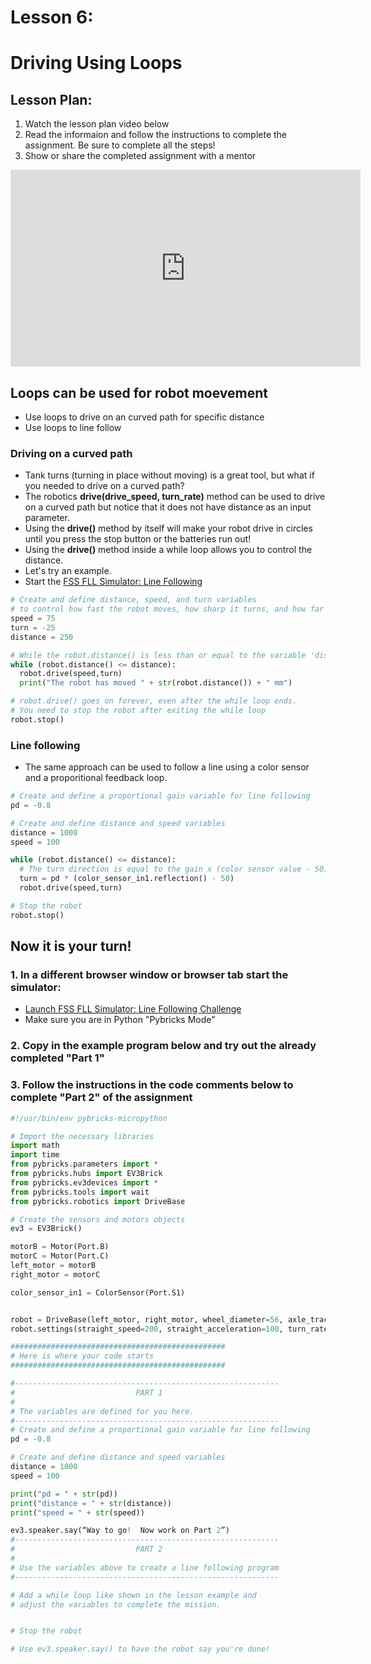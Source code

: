 # Lesson 6:
# Driving Using Loops

## Lesson Plan:
1. Watch the lesson plan video below
2. Read the informaion and follow the instructions to complete the assignment.  Be sure to complete all the steps!
3. Show or share the completed assignment with a mentor

<p align="center">
<iframe width="560" height="315" src="https://www.youtube.com/embed/Suys9L7DLio" title="YouTube video player" frameborder="0" allow="accelerometer; autoplay; clipboard-write; encrypted-media; gyroscope; picture-in-picture" allowfullscreen></iframe>
</p>

## Loops can be used for robot moevement
  * Use loops to drive on an curved path for specific distance  
  * Use loops to line follow

### Driving on a curved path
 * Tank turns (turning in place without moving) is a great tool, but what if you needed to drive on a curved path?
 * The robotics **drive(drive_speed, turn_rate)** method can be used to drive on a curved path but notice that it does not have distance as an input parameter.
 * Using the **drive()** method by itself will make your robot drive in circles until you press the stop button or the batteries run out!
 * Using the **drive()** method inside a while loop allows you to control the distance.
 * Let's try an example.
 * Start the [FSS FLL Simulator: Line Following](https://fssfll.github.io/gears/public/index.html?worldJSON=https%3A%2F%2Ffssfll.github.io%2Ffssfll%2Flessons%2Fdriving_with_loops%2Flinefollowing.json)

```python
# Create and define distance, speed, and turn variables
# to control how fast the robot moves, how sharp it turns, and how far it will go.
speed = 75
turn = -25
distance = 250

# While the robot.distance() is less than or equal to the variable 'distance' stay in the while loop
while (robot.distance() <= distance):
  robot.drive(speed,turn)
  print("The robot has moved " + str(robot.distance()) + " mm")

# robot.drive() goes on forever, even after the while loop ends.
# You need to stop the robot after exiting the while loop
robot.stop()
```

### Line following
 * The same approach can be used to follow a line using a color sensor and a proporitional feedback loop.


```python
# Create and define a proportional gain variable for line following
pd = -0.8

# Create and define distance and speed variables
distance = 1000
speed = 100

while (robot.distance() <= distance):
  # The turn direction is equal to the gain x (color sensor value - 50)
  turn = pd * (color_sensor_in1.reflection() - 50)
  robot.drive(speed,turn)

# Stop the robot
robot.stop()
```

## Now it is your turn!

### 1. In a different browser window or browser tab start the simulator: 

  * [Launch FSS FLL Simulator: Line Following Challenge](https://fssfll.github.io/gears/public/index.html?worldJSON=https%3A%2F%2Ffssfll.github.io%2Ffssfll%2Flessons%2Fdriving_with_loops%2Flinefollowing2.json)
  * Make sure you are in Python "Pybricks Mode"

### 2. Copy in the example program below and try out the already completed "Part 1"

### 3. Follow the instructions in the code comments below to complete "Part 2" of the assignment

```python
#!/usr/bin/env pybricks-micropython

# Import the necessary libraries
import math
import time
from pybricks.parameters import *
from pybricks.hubs import EV3Brick
from pybricks.ev3devices import *
from pybricks.tools import wait
from pybricks.robotics import DriveBase

# Create the sensors and motors objects
ev3 = EV3Brick()

motorB = Motor(Port.B)
motorC = Motor(Port.C)
left_motor = motorB
right_motor = motorC

color_sensor_in1 = ColorSensor(Port.S1)


robot = DriveBase(left_motor, right_motor, wheel_diameter=56, axle_track=89)
robot.settings(straight_speed=200, straight_acceleration=100, turn_rate=100, turn_acceleration=100)

################################################
# Here is where your code starts
################################################

#-----------------------------------------------------------
#                           PART 1
#
# The variables are defined for you here.
#-----------------------------------------------------------
# Create and define a proportional gain variable for line following
pd = -0.8

# Create and define distance and speed variables
distance = 1000
speed = 100

print("pd = " + str(pd))
print("distance = " + str(distance))
print("speed = " + str(speed))

ev3.speaker.say(“Way to go!  Now work on Part 2”)
#-----------------------------------------------------------
#                           PART 2
#
# Use the variables above to create a line following program
#-----------------------------------------------------------

# Add a while loop like shown in the lesson example and
# adjust the variables to complete the mission.


# Stop the robot

# Use ev3.speaker.say() to have the robot say you're done!

```


